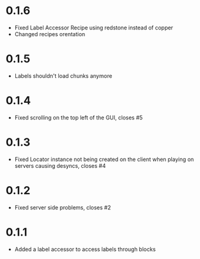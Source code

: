 # 0.1.6

* Fixed Label Accessor Recipe using redstone instead of copper
* Changed recipes orentation

# 0.1.5

* Labels shouldn't load chunks anymore

# 0.1.4

* Fixed scrolling on the top left of the GUI, closes #5

# 0.1.3

* Fixed Locator instance not being created on the client when playing on servers causing desyncs, closes #4

# 0.1.2

* Fixed server side problems, closes #2

# 0.1.1
* Added a label accessor to access labels through blocks